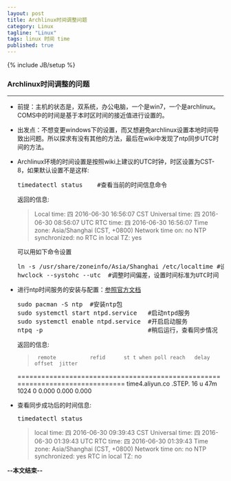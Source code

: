 ```yaml
---
layout: post
title: Archlinux时间调整问题
category: Linux
tagline: "Linux"
tags: linux 时间 time
published: true
---
```

{% include JB/setup %}
### Archlinux时间调整的问题
---
- 前提：主机的状态是，双系统，办公电脑，一个是win7，一个是archlinux。COMS中的时间是基于本时区时间的接近值进行设置的。
- 出发点：不想变更windows下的设置，而又想避免archlinux设置本地时间导致出问题。所以探求有没有其他的方法，最后在wiki中发现了ntp同步UTC时间的方法。
- Archlinux环境的时间设置是按照wiki上建议的UTC时钟，时区设置为CST-8，如果默认设置不是这样:
  <pre class="prettyprint linenums">
  timedatectl status    #查看当前的时间信息命令</pre>
  返回的信息:
  >   Local time: 四 2016-06-30 16:56:07 CST
      Universal time: 四 2016-06-30 08:56:07 UTC
      RTC time: 四 2016-06-30 16:56:07
      Time zone: Asia/Shanghai (CST, +0800)
	  Network time on: no
	  NTP synchronized: no
 	  RTC in local TZ: yes
 
            
    可以用如下命令设置
  <pre class="prettyprint linenums">
  ln -s /usr/share/zoneinfo/Asia/Shanghai /etc/localtime #设置默认时区
  hwclock --systohc --utc  #调整时间偏差，设置时间标准为UTC时间</pre>
- 进行ntp时间服务的安装与配置：[参照官方文档](https://wiki.archlinux.org/index.php/Network_Time_Protocol_daemon)
  <pre class="prettyprint linenums">
  sudo pacman -S ntp  #安装ntp包
  sudo systemctl start ntpd.service   #启动ntpd服务
  sudo systemctl enable ntpd.service  #开启启动服务
  ntpq -p                             #稍后运行，查看同步情况</pre>
  返回的信息:
  >      remote           refid      st t when poll reach   delay   offset  jitter
   	 ==============================================================================
     time4.aliyun.co .STEP.          16 u  47m 1024    0    0.000    0.000   0.000
- 查看同步成功后的时间信息:
  <pre class="prettyprint linenums">
  timedatectl status
  </pre>
  >  local time: 四 2016-06-30 09:39:43 CST
 	 Universal time: 四 2016-06-30 01:39:43 UTC
     RTC time: 四 2016-06-30 01:39:43
     Time zone: Asia/Shanghai (CST, +0800)
 	 Network time on: no
	 NTP synchronized: yes
	 RTC in local TZ: no

**--本文结束--**            


